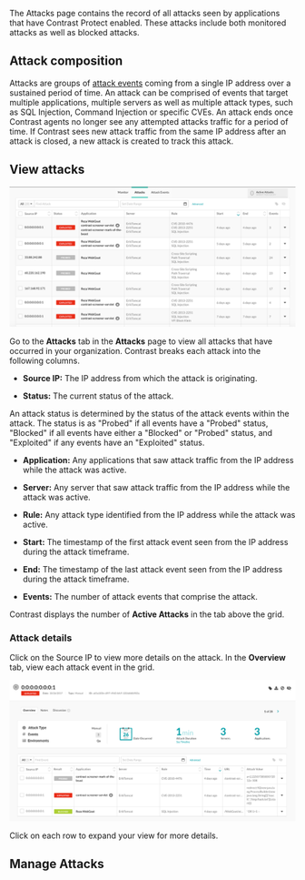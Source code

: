 
<!--
title: "About Attacks"
description: "Overview of attacks in UI"
tags: "user attacks overview ui"
-->


The Attacks page contains the record of all attacks seen by applications that have Contrast Protect enabled. These attacks include both monitored attacks as well as blocked attacks.

## Attack composition

Attacks are groups of [attack events](user-attacks.html#monitor) coming from a single IP address over a sustained period of time. An attack can be comprised of events that target multiple applications, multiple servers as well as multiple attack types, such as SQL Injection, Command Injection or specific CVEs. An attack ends once Contrast agents no longer see any attempted attacks traffic for a period of time. If Contrast sees new attack traffic from the same IP address after an attack is closed, a new attack is created to track this attack.

## View attacks

<a href="assets/images/Attacks-page.png" rel="lightbox" title="View attacks"><img class="thumbnail" src="assets/images/Attacks-page.png"/></a>

Go to the **Attacks** tab in the **Attacks** page to view all attacks that have occurred in your organization. Contrast breaks each attack into the following columns. 

* **Source IP:** The IP address from which the attack is originating. 

* **Status:** The current status of the attack. 

 An attack status is determined by the status of the attack events within the attack. The status is as "Probed" if all events have a "Probed" status, "Blocked" if all events have either a "Blocked" or "Probed" status, and "Exploited" if any events have an "Exploited" status.

* **Application:** Any applications that saw attack traffic from the IP address while the attack was active.

* **Server:** Any server that saw attack traffic from the IP address while the attack was active.

* **Rule:** Any attack type identified from the IP address while the attack was active.

* **Start:** The timestamp of the first attack event seen from the IP address during the attack timeframe.

* **End:** The timestamp of the last attack event seen from the IP address during the attack timeframe.

* **Events:** The number of attack events that comprise the attack.

Contrast displays the number of **Active Attacks** in the tab above the grid. 

### Attack details 
 
Click on the Source IP to view more details on the attack. In the **Overview** tab, view each attack event in the grid. 

<a href="assets/images/Attack-overview.png" rel="lightbox" title="Attack Overview"><img class="thumbnail" src="assets/images/Attack-overview.png"/></a>

Click on each row to expand your view for more details. 




## Manage Attacks 




